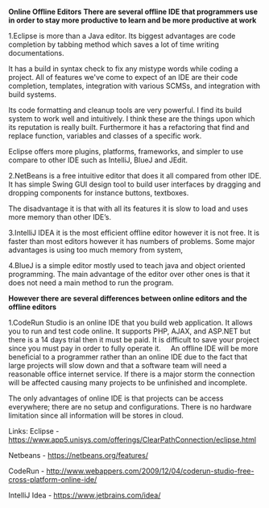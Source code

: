 **Online Offline Editors**
**There are several offline IDE that programmers use in order to stay more
productive to learn and be more productive at work**


1.Eclipse is more than a Java editor. Its biggest advantages are code completion
by tabbing method which saves a lot of time writing documentations. 

It has a build in syntax check to fix any mistype words while coding a project. All of
features we've come to expect of an IDE are their code completion, templates,
integration with various SCMSs, and integration with build systems. 

Its code formatting and cleanup tools are very powerful. I find its build system to work
well and intuitively. I think these are the things upon which its reputation
is really built. Furthermore it has a refactoring that find and replace
function, variables and classes of a specific work. 

Eclipse offers more plugins, platforms, frameworks, and simpler to use compare 
to other IDE such as IntelliJ, BlueJ and JEdit.

2.NetBeans is a free intuitive editor that does it all compared from other IDE.
It has simple Swing GUI design tool to build user interfaces by dragging and
dropping components for instance buttons, textboxes. 

The disadvantage it is that with all its features it is slow to load and uses 
more memory than other IDE’s.

3.IntelliJ IDEA it is the most efficient offline editor however it is not free.
It is faster than most editors however it has numbers of problems. Some major
advantages is using too much memory from system,

4.BlueJ is a simple editor mostly used to teach java and object oriented
programming. The main advantage of the editor over other ones is that it does
not need a main method to run the program.

**However there are several differences between online editors and the offline
editors**

1.CodeRun Studio is an online IDE that you build web application. It allows you
to run and test code online. It supports PHP, AJAX, and ASP.NET but there is a
14 days trial then it must be paid. It is difficult to save your project since
you must pay in order to fully operate it.  
 
An offline IDE will be more beneficial to a programmer rather than an online
IDE due to the fact that large projects will slow down and that a software
team will need a reasonable office internet service. If there is a major storm
the connection will be affected causing many projects to be unfinished and
incomplete. 

The only advantages of online IDE is that projects can be access everywhere; 
there are no setup and configurations. There is no hardware limitation since 
all information will be stores in cloud.

Links:
Eclipse - https://www.app5.unisys.com/offerings/ClearPathConnection/eclipse.html

Netbeans - https://netbeans.org/features/

CodeRun - http://www.webappers.com/2009/12/04/coderun-studio-free-cross-platform-online-ide/

IntelliJ Idea - https://www.jetbrains.com/idea/



 

 

 

 

 

 

 
